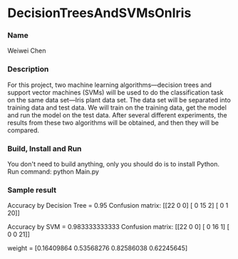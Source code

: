# DecisionTreesAndSVMsOnIris

### Name
Weiwei Chen

### Description
For this project, two machine learning algorithms—decision trees and support vector machines (SVMs) will be
used to do the classification task on the same data set—Iris plant data set. The data set will be separated
into training data and test data. We will train on the training data, get the model and run the model on 
the test data. After several different experiments, the results from these two algorithms will be obtained, 
and then they will be compared.

### Build, Install and Run
You don't need to build anything, only you should do is to install Python.
Run command: python Main.py

### Sample result
Accuracy by Decision Tree = 0.95
Confusion matrix:
[[22  0  0]
 [ 0 15  2]
 [ 0  1 20]]
 
Accuracy by SVM = 0.983333333333
Confusion matrix:
[[22  0  0]
 [ 0 16  1]
 [ 0  0 21]]
 
weight = [0.16409864 0.53568276 0.82586038 0.62245645]


